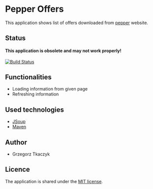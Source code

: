 # Pepper Offers  
This application shows list of offers downloaded from [pepper](https://www.pepper.pl/) website.
## Status
#### This application is obsolete and may not work properly!
[![Build Status](https://travis-ci.com/FloofDoggo/Pepper-Offers.svg?branch=master)](https://travis-ci.com/FloofDoggo/PepperOffers)
## Functionalities
- Loading information from given page
- Refreshing information
## Used technologies
- [JSoup](https://jsoup.org/)
- [Maven](https://maven.apache.org/)
## Author
- Grzegorz Tkaczyk
## Licence
The application is shared under the [MIT license](https://opensource.org/licenses/MIT).
